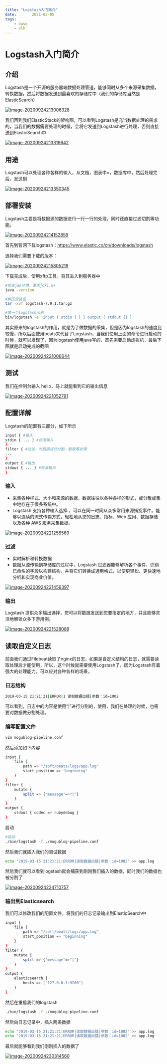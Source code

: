 ```yaml
---
title: "Logstash入门简介"
date:       2021-03-05
tags:
	- base
	- elk
---
```




# Logstash入门简介

## 介绍

Logstash是一个开源的服务器端数据处理管道，能够同时从多个来源采集数据，转换数据，然后将数据发送到最喜欢的存储库中（我们的存储库当然是ElasticSearch）

[![image-20200924213006328](http://victorfengming.gitee.io/elk/4_Logstash%E5%85%A5%E9%97%A8%E7%AE%80%E4%BB%8B/images/image-20200924213006328.png)](http://victorfengming.gitee.io/elk/4_Logstash入门简介/images/image-20200924213006328.png)

我们回到我们ElasticStack的架构图，可以看到Logstash是充当数据处理的需求的，当我们的数据需要处理的时候，会将它发送到Logstash进行处理，否则直接送到ElasticSearch中

[![image-20200924213319642](http://victorfengming.gitee.io/elk/4_Logstash%E5%85%A5%E9%97%A8%E7%AE%80%E4%BB%8B/images/image-20200924213319642.png)](http://victorfengming.gitee.io/elk/4_Logstash入门简介/images/image-20200924213319642.png)

## 用途

Logstash可以处理各种各样的输入，从文档，图表中=，数据库中，然后处理完后，发送到

[![image-20200924213350345](http://victorfengming.gitee.io/elk/4_Logstash%E5%85%A5%E9%97%A8%E7%AE%80%E4%BB%8B/images/image-20200924213350345.png)](http://victorfengming.gitee.io/elk/4_Logstash入门简介/images/image-20200924213350345.png)

## 部署安装

Logstash主要是将数据源的数据进行一行一行的处理，同时还直接过滤切割等功能。

[![image-20200924214152859](http://victorfengming.gitee.io/elk/4_Logstash%E5%85%A5%E9%97%A8%E7%AE%80%E4%BB%8B/images/image-20200924214152859.png)](http://victorfengming.gitee.io/elk/4_Logstash入门简介/images/image-20200924214152859.png)

首先到官网下载logstash：https://www.elastic.co/cn/downloads/logstash

选择我们需要下载的版本：

[![image-20200924215805219](http://victorfengming.gitee.io/elk/4_Logstash%E5%85%A5%E9%97%A8%E7%AE%80%E4%BB%8B/images/image-20200924215805219.png)](http://victorfengming.gitee.io/elk/4_Logstash入门简介/images/image-20200924215805219.png)

下载完成后，使用xftp工具，将其丢入到服务器中

```bash
#检查jdk环境，要求jdk1.8+
java -version

#解压安装包
tar -xvf logstash-7.9.1.tar.gz

#第一个logstash示例
bin/logstash -e 'input { stdin { } } output { stdout {} }'
```

其实原来的logstash的作用，就是为了做数据的采集，但是因为logstash的速度比较慢，所以后面使用beats来代替了Logstash，当我们使用上面的命令进行启动的时候，就可以发现了，因为logstash使用java写的，首先需要启动虚拟机，最后下图就是启动完成的截图

[![image-20200924221006644](http://victorfengming.gitee.io/elk/4_Logstash%E5%85%A5%E9%97%A8%E7%AE%80%E4%BB%8B/images/image-20200924221006644.png)](http://victorfengming.gitee.io/elk/4_Logstash入门简介/images/image-20200924221006644.png)

## 测试

我们在控制台输入 hello，马上就能看到它的输出信息

[![image-20200924221052791](http://victorfengming.gitee.io/elk/4_Logstash%E5%85%A5%E9%97%A8%E7%AE%80%E4%BB%8B/images/image-20200924221052791.png)](http://victorfengming.gitee.io/elk/4_Logstash入门简介/images/image-20200924221052791.png)

## 配置详解

Logstash的配置有三部分，如下所示

```bash
input { #输入
stdin { ... } #标准输入
}
filter { #过滤，对数据进行分割、截取等处理
...
}
output { #输出
stdout { ... } #标准输出
}
```

### 输入

- 采集各种样式、大小和来源的数据，数据往往以各种各样的形式，或分散或集中地存在于很多系统中。
- Logstash 支持各种输入选择 ，可以在同一时间从众多常用来源捕捉事件。能够以连续的流式传输方式，轻松地从您的日志、指标、Web 应用、数据存储以及各种 AWS 服务采集数据。

[![image-20200924221256569](http://victorfengming.gitee.io/elk/4_Logstash%E5%85%A5%E9%97%A8%E7%AE%80%E4%BB%8B/images/image-20200924221256569.png)](http://victorfengming.gitee.io/elk/4_Logstash入门简介/images/image-20200924221256569.png)

### 过滤

- 实时解析和转换数据
- 数据从源传输到存储库的过程中，Logstash 过滤器能够解析各个事件，识别已命名的字段以构建结构，并将它们转换成通用格式，以便更轻松、更快速地分析和实现商业价值。

[![image-20200924221459397](http://victorfengming.gitee.io/elk/4_Logstash%E5%85%A5%E9%97%A8%E7%AE%80%E4%BB%8B/images/image-20200924221459397.png)](http://victorfengming.gitee.io/elk/4_Logstash入门简介/images/image-20200924221459397.png)

### 输出

Logstash 提供众多输出选择，您可以将数据发送到您要指定的地方，并且能够灵活地解锁众多下游用例。

[![image-20200924221528089](http://victorfengming.gitee.io/elk/4_Logstash%E5%85%A5%E9%97%A8%E7%AE%80%E4%BB%8B/images/image-20200924221528089.png)](http://victorfengming.gitee.io/elk/4_Logstash入门简介/images/image-20200924221528089.png)

## 读取自定义日志

前面我们通过Filebeat读取了nginx的日志，如果是自定义结构的日志，就需要读取处理后才能使用，所以，这个时候就需要使用Logstash了，因为Logstash有着强大的处理能力，可以应对各种各样的场景。

### 日志结构

```bash
2019-03-15 21:21:21|ERROR|1 读取数据出错|参数：id=1002
```

可以看到，日志中的内容是使用“|”进行分割的，使用，我们在处理的时候，也需要对数据做分割处理。

### 编写配置文件

```bash
vim mogublog-pipeline.conf
```

然后添加如下内容

```bash
input {
    file {
        path => "/soft/beats/logs/app.log"
        start_position => "beginning"
    }
}
filter {
    mutate {
        split => {"message"=>"|"}
    }
}
output {
    stdout { codec => rubydebug }
}
```

启动

```bash
#启动
./bin/logstash -f ./mogublog-pipeline.conf
```

然后我们就插入我们的测试数据

```bash
echo "2019-03-15 21:21:21|ERROR|读取数据出错|参数：id=1002" >> app.log
```

然后我们就可以看到logstash就会捕获到刚刚我们插入的数据，同时我们的数据也被分割了

[![image-20200924224710757](http://victorfengming.gitee.io/elk/4_Logstash%E5%85%A5%E9%97%A8%E7%AE%80%E4%BB%8B/images/image-20200924224710757.png)](http://victorfengming.gitee.io/elk/4_Logstash入门简介/images/image-20200924224710757.png)

### 输出到Elasticsearch

我们可以修改我们的配置文件，将我们的日志记录输出到ElasticSearch中

```bash
input {
    file {
        path => "/soft/beats/logs/app.log"
        start_position => "beginning"
    }
}
filter {
    mutate {
        split => {"message"=>"|"}
    }
}
output {
    elasticsearch {
        hosts => ["127.0.0.1:9200"]
    }
}
```

然后在重启我们的logstash

```bash
./bin/logstash -f ./mogublog-pipeline.conf
```

然后向日志记录中，插入两条数据

```bash
echo "2019-03-15 21:21:21|ERROR|读取数据出错|参数：id=1002" >> app.log
echo "2019-03-15 21:21:21|ERROR|读取数据出错|参数：id=1002" >> app.log
```

最后就能够看到我们刚刚插入的数据了

[![image-20200924230314560](http://victorfengming.gitee.io/elk/4_Logstash%E5%85%A5%E9%97%A8%E7%AE%80%E4%BB%8B/images/image-20200924230314560.png)](http://victorfengming.gitee.io/elk/4_Logstash入门简介/images/image-20200924230314560.png)